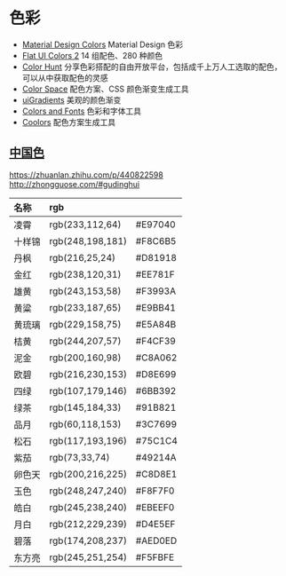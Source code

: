 # 色彩

- [Material Design Colors](https://www.materialui.co/colors) Material Design 色彩
- [Flat UI Colors 2](https://flatuicolors.com/) 14 组配色、280 种颜色
- [Color Hunt](https://colorhunt.co/) 分享色彩搭配的自由开放平台，包括成千上万人工选取的配色，可以从中获取配色的灵感
- [Color Space](https://mycolor.space/) 配色方案、CSS 颜色渐变生成工具
- [uiGradients](http://www.uigradients.com/) 美观的颜色渐变
- [Colors and Fonts](https://colorsandfonts.com/) 色彩和字体工具
- [Coolors](https://coolors.co/) 配色方案生成工具

## [中国色](https://www.bilibili.com/video/BV1C8411F7ja/?spm_id_from=444.41.top_right_bar_window_default_collection.content.click&vd_source=880fb5bb8d91c4fa75a3e13e1cf5579f)

<https://zhuanlan.zhihu.com/p/440822598>
<http://zhongguose.com/#gudinghui>

|名称 | rgb | |
|:----|:----|:----|
凌霄 | rgb(233,112,64) | #E97040 |
十样锦 | rgb(248,198,181) | #F8C6B5 |
丹枫 | rgb(216,25,24) | #D81918 |
金红 | rgb(238,120,31) | #EE781F |
雄黄 | rgb(243,153,58) | #F3993A |
黄粱 | rgb(233,187,65) | #E9BB41 |
黄琉璃 | rgb(229,158,75) | #E5A84B |
桔黄 | rgb(244,207,57) | #F4CF39 |
泥金 | rgb(200,160,98) | #C8A062 |
欧碧 | rgb(216,230,153) | #D8E699 |
四绿 | rgb(107,179,146) | #6BB392 |
绿茶 | rgb(145,184,33) | #91B821 |
品月 | rgb(60,118,153) | #3C7699 |
松石 | rgb(117,193,196) | #75C1C4 |
紫茄 | rgb(73,33,74) | #49214A |
卵色天 | rgb(200,216,225) | #C8D8E1 |
玉色 | rgb(248,247,240) | #F8F7F0 |
皓白 | rgb(245,238,240) | #EBEEF0 |
月白 | rgb(212,229,239) | #D4E5EF |
碧落 | rgb(174,208,237) | #AED0ED |
东方亮 | rgb(245,251,254) | #F5FBFE |
